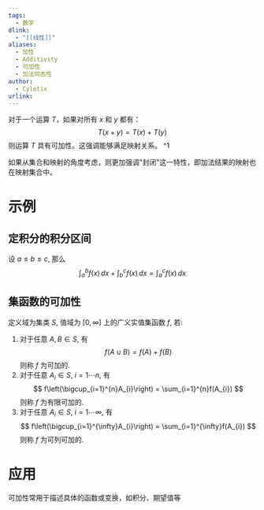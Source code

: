 ```yaml
---
tags:
  - 数学
dlink:
  - "[[线性]]"
aliases:
  - 加性
  - Additivity
  - 可加性
  - 加法同态性
author:
  - Cyletix
urlink:
---
```

对于一个运算 $T$，如果对所有 $x$ 和 $y$ 都有：
$$T(x+y)=T(x)+T(y)$$
则运算 $T$ 具有可加性。这强调能够满足映射关系。 ^1

如果从集合和映射的角度考虑，则更加强调"封闭"这一特性，即加法结果的映射也在映射集合中。

# 示例
## 定积分的积分区间
设 $a \leq b \leq c$, 那么
$$
\int_a^b f(x)\,dx + \int_b^c f(x)\,dx = \int_a^c f(x)\,dx
$$

## 集函数的可加性
定义域为集类 $S$, 值域为 $[0, \infty]$ 上的广义实值集函数 $f$, 若: 
1. 对于任意 $A, B \in S$, 有
$$
f(A \cup B) = f(A) + f(B)
$$
则称 $f$ 为可加的. 
2. 对于任意 $A_i \in S$, $i=1\cdots n$, 有
$$
f\left(\bigcup_{i=1}^{n}A_{i}\right) = \sum_{i=1}^{n}f(A_{i})
$$
则称 $f$ 为有限可加的. 
3. 对于任意 $A_i \in S$, $i=1\cdots \infty$, 有
$$
f\left(\bigcup_{i=1}^{\infty}A_{i}\right) = \sum_{i=1}^{\infty}f(A_{i})
$$
则称 $f$ 为可列可加的. 

# 应用
可加性常用于描述具体的函数或变换，如积分、期望值等